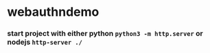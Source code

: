 # webauthndemo

### start project with either python ```python3 -m http.server``` or nodejs ```http-server ./ ```
